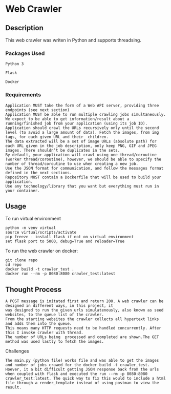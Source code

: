 # Web Crawler

## Description

This web crawler was writen in Python and supports threadsing.

### Packages Used

    Python 3

    Flask

    Docker 

### Requirements
    Application MUST take the form of a Web API server, providing three endpoints (see next section)
    Application MUST be able to run multiple crawling jobs simultaneously.
    We expect to be able to get information/result about a running/finished job from your application (using its job ID).
    Application should crawl the URLs recursively only until the second level (to avoid a large amount of data). Fetch the images, from img tags, for each given URL and their  children.
    The data extracted will be a set of image URLs (absolute path) for each URL given in the job description, only keep PNG, GIF and JPEG images. There shouldn’t be duplicates in the sets.
    By default, your application will crawl using one thread/coroutine (worker thread/coroutine), however, we should be able to specify the number of thread/coroutine to use when creating a new job.
    Use the JSON format for communication, and follow the messages format defined in the next sections.
    Repository MUST contain a Dockerfile that will be used to build your application.
    Use any technology/library that you want but everything must run in your container.

## Usage

To run virtual environment 

    python -m venv virtual
    source virtual/scripts/activate
    pip freeze - install flask if not on virtual environment
    set flask port to 5000, debug=True and reloader=True

To run the web crawler on docker:

    git clone repo
    cd repo
    docker build -t crawler_test .
    docker run --rm -p 8080:8080 crawler_test:latest

## Thought Process 

    A POST message is initated first and return 200. A web crawler can be designed in different ways, in this project, it
    was designed to run the given urls simulatenously, also known as seed websites, to the queue list of the crawler. 
    From the starting websites the crawler collects all hypertext links and adds them into the queue.  
    This means many HTTP requests need to be handled concurrently. After this I invoke crawler with thread. 
    The number of URLs being  processed and completed are shown.The GET method was used lastly to fetch the images. 
 
 Challenges
 
    The main.py (python file) works file and was able to get the images and number of jobs crawed for the docker build -t crawler_test. Hoever, it a bit difficult getting JSON response back from the urls when coupled with flask and executed the run --rm -p 8080:8080 crawler_test:latest. The quick way to fix this would to include a html file through a render_template instead of using postman to view the result. 

